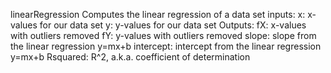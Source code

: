 linearRegression Computes the linear regression of a data set
inputs:
      x: x-values for our data set
      y: y-values for our data set
Outputs:
      fX: x-values with outliers removed
      fY: y-values with outliers removed
      slope: slope from the linear regression y=mx+b
      intercept: intercept from the linear regression y=mx+b
      Rsquared: R^2, a.k.a. coefficient of determination
